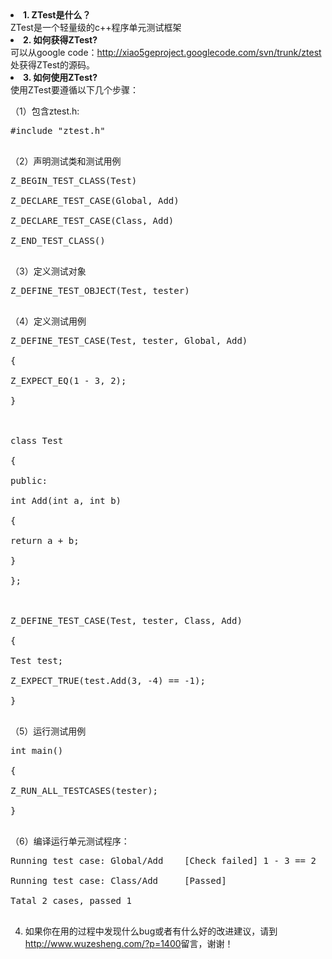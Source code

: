 <li><strong>1. ZTest是什么？</strong></li>
ZTest是一个轻量级的c++程序单元测试框架

<li><strong>2. 如何获得ZTest?</strong></li>
可以从google code：<a href='http://xiao5geproject.googlecode.com/svn/trunk/ztest'><a href='http://xiao5geproject.googlecode.com/svn/trunk/ztest'>http://xiao5geproject.googlecode.com/svn/trunk/ztest</a></a> 处获得ZTest的源码。

<li><strong>3. 如何使用ZTest?</strong></li>使用ZTest要遵循以下几个步骤：

（1）包含ztest.h:
<pre lang='cpp'>
#include "ztest.h"<br>
</pre>
（2）声明测试类和测试用例
<pre lang='cpp'>
Z_BEGIN_TEST_CLASS(Test)<br>
Z_DECLARE_TEST_CASE(Global, Add)<br>
Z_DECLARE_TEST_CASE(Class, Add)<br>
Z_END_TEST_CLASS()<br>
</pre>
（3）定义测试对象
<pre lang='cpp'>
Z_DEFINE_TEST_OBJECT(Test, tester)<br>
</pre>
（4）定义测试用例
<pre lang='cpp'>
Z_DEFINE_TEST_CASE(Test, tester, Global, Add)<br>
{<br>
Z_EXPECT_EQ(1 - 3, 2);<br>
}<br>
<br>
class Test<br>
{<br>
public:<br>
int Add(int a, int b)<br>
{<br>
return a + b;<br>
}<br>
};<br>
<br>
Z_DEFINE_TEST_CASE(Test, tester, Class, Add)<br>
{<br>
Test test;<br>
Z_EXPECT_TRUE(test.Add(3, -4) == -1);<br>
}<br>
</pre>
（5）运行测试用例
<pre lang='cpp'>
int main()<br>
{<br>
Z_RUN_ALL_TESTCASES(tester);<br>
}<br>
</pre>
（6）编译运行单元测试程序：
<pre lang='shell'>
Running test case: Global/Add    [Check failed] 1 - 3 == 2<br>
Running test case: Class/Add     [Passed]<br>
Tatal 2 cases, passed 1<br>
</pre>

4. 如果你在用的过程中发现什么bug或者有什么好的改进建议，请到<a href='http://www.wuzesheng.com/?p=1400'><a href='http://www.wuzesheng.com/?p=1400'>http://www.wuzesheng.com/?p=1400</a></a>留言，谢谢！